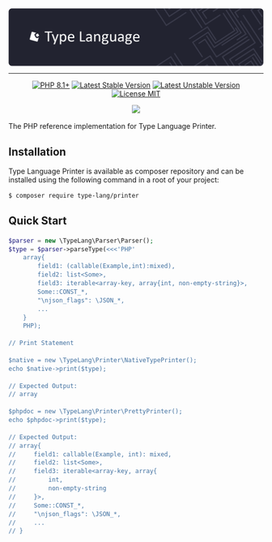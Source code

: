 <a href="https://github.com/php-type-language" target="_blank">
    <picture>
        <img align="center" src="https://github.com/php-type-language/.github/blob/master/assets/dark.png?raw=true">
    </picture>
</a>

---

<p align="center">
    <a href="https://packagist.org/packages/type-lang/printer"><img src="https://poser.pugx.org/type-lang/printer/require/php?style=for-the-badge" alt="PHP 8.1+"></a>
    <a href="https://packagist.org/packages/type-lang/printer"><img src="https://poser.pugx.org/type-lang/printer/version?style=for-the-badge" alt="Latest Stable Version"></a>
    <a href="https://packagist.org/packages/type-lang/printer"><img src="https://poser.pugx.org/type-lang/printer/v/unstable?style=for-the-badge" alt="Latest Unstable Version"></a>
    <a href="https://raw.githubusercontent.com/php-type-language/printer/blob/master/LICENSE"><img src="https://poser.pugx.org/type-lang/printer/license?style=for-the-badge" alt="License MIT"></a>
</p>
<p align="center">
    <a href="https://github.com/php-type-language/printer/actions"><img src="https://github.com/php-type-language/printer/workflows/tests/badge.svg"></a>
</p>

The PHP reference implementation for Type Language Printer.

## Installation

Type Language Printer is available as composer repository and can be installed
using the following command in a root of your project:

```sh
$ composer require type-lang/printer
```

## Quick Start

```php
$parser = new \TypeLang\Parser\Parser();
$type = $parser->parseType(<<<'PHP'
    array{
        field1: (callable(Example,int):mixed),
        field2: list<Some>,
        field3: iterable<array-key, array{int, non-empty-string}>,
        Some::CONST_*,
        "\njson_flags": \JSON_*,
        ...
    }
    PHP);

// Print Statement

$native = new \TypeLang\Printer\NativeTypePrinter();
echo $native->print($type);

// Expected Output:
// array

$phpdoc = new \TypeLang\Printer\PrettyPrinter();
echo $phpdoc->print($type);

// Expected Output:
// array{
//     field1: callable(Example, int): mixed,
//     field2: list<Some>,
//     field3: iterable<array-key, array{
//         int,
//         non-empty-string
//     }>,
//     Some::CONST_*,
//     "\njson_flags": \JSON_*,
//     ...
// }
```

